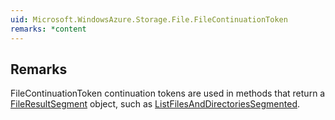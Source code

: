 ```yaml
---  
uid: Microsoft.WindowsAzure.Storage.File.FileContinuationToken  
remarks: *content  
---  
```

  
## Remarks  
 FileContinuationToken continuation tokens are used in methods that return a [FileResultSegment](assetId:///T:Microsoft.WindowsAzure.Storage.File.FileResultSegment?qualifyHint=False&autoUpgrade=True) object, such as [ListFilesAndDirectoriesSegmented](assetId:///M:Microsoft.WindowsAzure.Storage.File.CloudFileDirectory.ListFilesAndDirectoriesSegmented(Microsoft.WindowsAzure.Storage.File.FileContinuationToken)?qualifyHint=False&autoUpgrade=True).
